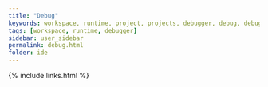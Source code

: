 ```yaml
---
title: "Debug"
keywords: workspace, runtime, project, projects, debugger, debug, debug jar, breakpoint, suspend
tags: [workspace, runtime, debugger]
sidebar: user_sidebar
permalink: debug.html
folder: ide
---
```


{% include links.html %}

